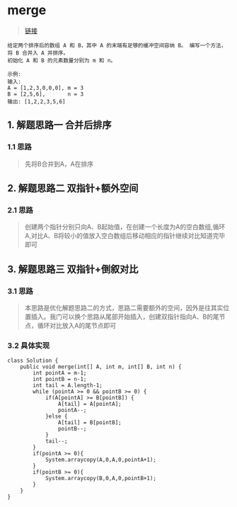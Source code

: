 # merge
> [链接](https://leetcode-cn.com/problems/sorted-merge-lcci/solution/)
```
给定两个排序后的数组 A 和 B，其中 A 的末端有足够的缓冲空间容纳 B。 编写一个方法，将 B 合并入 A 并排序。
初始化 A 和 B 的元素数量分别为 m 和 n。

示例:
输入:
A = [1,2,3,0,0,0], m = 3
B = [2,5,6],       n = 3
输出: [1,2,2,3,5,6]
```
## 1. 解题思路一 合并后排序
### 1.1 思路
> 先将B合并到A，A在排序
## 2. 解题思路二 双指针+额外空间
### 2.1 思路
> 创建两个指针分别只向A、B起始值，在创建一个长度为A的空白数组,循环A,对比A、B将较小的值放入空白数组后移动相应的指针继续对比知道完毕即可
## 3. 解题思路三 双指针+倒叙对比
### 3.1 思路
> 本思路是优化解题思路二的方式，思路二需要额外的空间，因外是往其实位置插入。我门可以换个思路从尾部开始插入，创建双指针指向A、B的尾节点，循环对比放入A的尾节点即可
### 3.2 具体实现
```
class Solution {
    public void merge(int[] A, int m, int[] B, int n) {
        int pointA = m-1;
        int pointB = n-1;
        int tail = A.length-1;
        while (pointA >= 0 && pointB >= 0) {
            if(A[pointA] >= B[pointB]) {
                A[tail] = A[pointA];
                pointA--;
            }else {
                A[tail] = B[pointB];
                pointB--;
            }
            tail--;
        }
        if(pointA >= 0){
            System.arraycopy(A,0,A,0,pointA+1);
        }
        if(pointB >= 0){
            System.arraycopy(B,0,A,0,pointB+1);
        }
    }
}
```